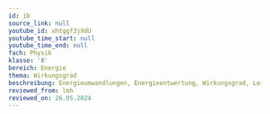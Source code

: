 ```yaml
---
id: ib
source_link: null
youtube_id: xhtggf3jXdU
youtube_time_start: null
youtube_time_end: null
fach: Physik
klasse: '8'
bereich: Energie
thema: Wirkungsgrad
beschreibung: Energieumwandlungen, Energieentwertung, Wirkungsgrad, Leistung
reviewed_from: lmh
reviewed_on: 26.05.2024
---
```

